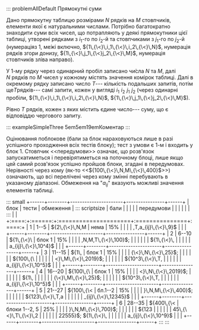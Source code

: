 ::: problemAllDefault
Прямокутні суми

Дано прямокутну таблицю розмірами $N$ рядків на $M$ стовпчиків, елементи
якої є натуральними числами. Потрібно багатократно знаходити суми всіх
чисел, що потрапляють у деякі прямокутники цієї таблиці, утворені
рядками з $i_1$-го по $i_2$-й та стовпчиками з $j_1$-го по $j_2$-й
(нумераціяз 1, ме́жі включно, ${1\,{\<}\,i_1\,{\<}\,i_2\,{\<}\,N}$,
нумерація рядків згори донизу, ${1\,{\<}\,j_1\,{\<}j_2\,{\<}\,M}$,
нумерація стовпчиків зліва направо).

У 1-му рядку через одинарний пробіл записано чи́сла $N$ та $M$, далі
$N$ рядків по $M$ чисел у кожному містять значення комірок таблиці. Далі
в окремому рядку записано число $T$--- кількість подальших запитів,
потім ще$T$рядків--- самі́ запити, кожен у вигляді
${i_1\,\,i_2\,\,j_1\,\,j_2}$ (через одинарні пробіли,
${1\,{\<}\,i_1\,{\<}\,i_2\,{\<}\,N}$,
${1\,{\<}\,j_1\,{\<}j_2\,{\<}\,M}$).

Рівно $T$ рядків, кожен з яких містить єдине число--- суму, що є
відповіддю чергового запиту.

::: exampleSimpleThree
5em5em19emКоментар
:::

Оцінювання поблокове (бали за блок нараховуються лише в разі успішного
проходження всіх тестів блоку); тест з умови є 1-м і входить у блок 1.
Стовпчик \<\<передумови\>\> означає, що розв'язок запускатиметься і
перевірятиметься на поточному блоці, лише якщо цей самий розв'язок
успішно пройшов блоки, згадані в передумовах. Нерівності через кому
(як-то \<\<${100\,{\<}\,N,M\,{\<}\,400}$\>\>) означають, що всі
перелічені через кому змінні перебувають в указаному діапазоні.
Обмеження на "$a_{ij}$" вказують можливі значення елементів таблиці.

::: small
+------+--------+----------------------+----------------+------+
| блок | тести  | обмеження            | ::: scriptsize | бали |
|      |        |                      | передумови     |      |
|      |        |                      | :::            |      |
+:====:+:======:+:=====================+:===============+:====:+
| 1    | 1--5   | ${2\,{\<}\,N,M       | нема           | 15%  |
|      |        | ,T,a_{ij}\,{\<}\,9}$ |                |      |
+------+--------+----------------------+----------------+------+
| 2    | 6--10  | ${1\,{\<}\           | блок 1         | 15%  |
|      |        | ,N,M,T\,{\<}\,100}$; |                |      |
|      |        | ${1\,{\<}\,          |                |      |
|      |        | a_{ij}\,{\<}\,10^4}$ |                |      |
+------+--------+----------------------+----------------+------+
| 3    | 11--15 | ${1\,                | блок 1         | 15%  |
|      |        | {\<}\,N\,{\<}\,25}$; |                |      |
|      |        | ${100\,{\            |                |      |
|      |        | <}\,M\,{\<}\,2019}$; |                |      |
|      |        | ${10^3\,{\<}\,T,     |                |      |
|      |        | a_{ij}\,{\<}\,10^5}$ |                |      |
+------+--------+----------------------+----------------+------+
| 4    | 16--20 | ${100\,{\            | блок 1         | 15%  |
|      |        | <}\,N\,{\<}\,2019}$; |                |      |
|      |        | ${1\,                |                |      |
|      |        | {\<}\,M\,{\<}\,25}$; |                |      |
|      |        | ${10^3\,{\<}\,T,     |                |      |
|      |        | a_{ij}\,{\<}\,10^5}$ |                |      |
+------+--------+----------------------+----------------+------+
| 5    | 21--27 | ${100\,{\<           | бл.1--2        | 15%  |
|      |        | }\,N,M\,{\<}\,400}$; |                |      |
|      |        | ${123\,{\<}\,T,a     |                |      |
|      |        | _{ij}\,{\<}\,12345}$ |                |      |
+------+--------+----------------------+----------------+------+
| 6    | 28--35 | ${400\,{\<           | блоки 1--2, 5  | 25%  |
|      |        | }\,N,M\,{\<}\,700}$; |                |      |
|      |        | ${123                |                |      |
|      |        | 45\,{\<}\,T\,{\<}\,2 |                |      |
|      |        | 22555}$; ${1\,{\<}\, |                |      |
|      |        | a_{ij}\,{\<}\,10^9}$ |                |      |
+------+--------+----------------------+----------------+------+
:::
:::

